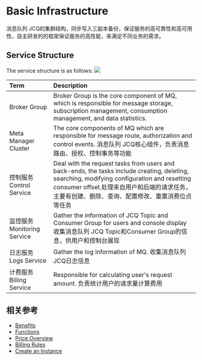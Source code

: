 # Basic Infrastructure
消息队列 JCQ的集群结构，同步写入三副本备份，保证服务的高可靠性和高可用性，自主研发的的框架保证服务的高性能，来满足不同业务的需求。

## Service Structure
The service structure is as follows:
![](https://github.com/jdcloudcom/cn/blob/edit/image/Internet-Middleware/Message-Queue/basic-infrastructure.jpg)

| Term | Description |
| :- | :- |
| Broker Group | Broker Group is the core component of MQ, which is responsible for message storage, subscription management, consumption management, and data statistics. |	
| Meta Manager Cluster | The core components of MQ which are responsible for message route, authorization and control events. 消息队列 JCQ核心组件，负责消息路由、授权、控制事务等功能 |
| 控制服务 Control Service | Deal with the request tasks from users and back-ends, the tasks include creating, deleting, searching, modifying configuration and resetting consumer offset.处理来自用户和后端的请求任务，主要有创建、删除、查询、配置修改、重置消费位点等任务 |
| 监控服务 Monitoring Service | Gather the information of JCQ Topic and Consumer Group for users and console display 收集消息队列 JCQ Topic和Consumer Group的信息，供用户和控制台展现 |
| 日志服务 Logs Service | Gather the log information of MQ. 收集消息队列 JCQ日志信息 |
| 计费服务 Billing Service | Responsible for calculating user's request amount. 负责统计用户的请求量计算费用 |


## 相关参考

- [Benefits](../Introduction/Benefits.md)
- [Functions](../Introduction/Functions.md)
- [Price Overview](../Pricing/Price-Overview.md)
- [Billing Rules](../Pricing/Billing-Rules.md)
- [Create an Instance](../Getting-Started/Create-Instance.md)

